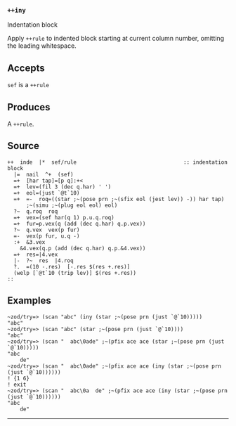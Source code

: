 ### `++iny`

Indentation block

Apply `++rule` to indented block starting at current column number, omitting
the leading whitespace.

Accepts
-------

`sef` is a `++rule`

Produces
--------

A `++rule`.

Source
------

    ++  inde  |*  sef/rule                                  :: indentation block
      |=  nail  ^+  (sef)
      =+  [har tap]=[p q]:+<
      =+  lev=(fil 3 (dec q.har) ' ')
      =+  eol=(just `@t`10)
      =+  =-  roq=((star ;~(pose prn ;~(sfix eol (jest lev)) -)) har tap)
          ;~(simu ;~(plug eol eol) eol)
      ?~  q.roq  roq
      =+  vex=(sef har(q 1) p.u.q.roq)
      =+  fur=p.vex(q (add (dec q.har) q.p.vex))
      ?~  q.vex  vex(p fur)
      =-  vex(p fur, u.q -)
      :+  &3.vex
        &4.vex(q.p (add (dec q.har) q.p.&4.vex))
      =+  res=|4.vex
      |-  ?~  res  |4.roq
      ?.  =(10 -.res)  [-.res $(res +.res)]
      (welp [`@t`10 (trip lev)] $(res +.res))
    ::

Examples
--------

    ~zod/try=> (scan "abc" (iny (star ;~(pose prn (just `@`10)))))
    "abc"
    ~zod/try=> (scan "abc" (star ;~(pose prn (just `@`10))))
    "abc"
    ~zod/try=> (scan "  abc\0ade" ;~(pfix ace ace (star ;~(pose prn (just `@`10)))))
    "abc
        de"
    ~zod/try=> (scan "  abc\0ade" ;~(pfix ace ace (iny (star ;~(pose prn (just `@`10))))))
    ! {1 6}
    ! exit
    ~zod/try=> (scan "  abc\0a  de" ;~(pfix ace ace (iny (star ;~(pose prn (just `@`10))))))
    "abc
        de"



***
